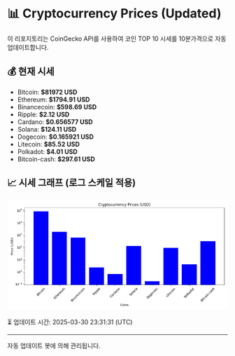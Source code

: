 
# 📊 Cryptocurrency Prices (Updated)

이 리포지토리는 CoinGecko API를 사용하여 코인 TOP 10 시세를 10분가격으로 자동 업데이트합니다.

## 💰 현재 시세
- Bitcoin: **$81972 USD**
- Ethereum: **$1794.91 USD**
- Binancecoin: **$598.69 USD**
- Ripple: **$2.12 USD**
- Cardano: **$0.656577 USD**
- Solana: **$124.11 USD**
- Dogecoin: **$0.165921 USD**
- Litecoin: **$85.52 USD**
- Polkadot: **$4.01 USD**
- Bitcoin-cash: **$297.61 USD**

## 📈 시세 그래프 (로그 스케일 적용)
![Crypto Prices](crypto_prices.png)

⏳ 업데이트 시간: 2025-03-30 23:31:31 (UTC)

---
자동 업데이트 봇에 의해 관리됩니다.
